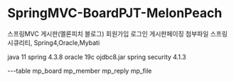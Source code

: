 # SpringMVC-BoardPJT-MelonPeach
스프링MVC 게시판(멜론피치 블로그) 회원가입 로그인 게시판페이징 첨부파일  스프링시큐리티, Spring4,Oracle,Mybati

java 11
spring 4.3.8
oracle 19c
ojdbc8.jar
spring security 4.1.3

---table
mp_board
mp_member
mp_reply
mp_file
